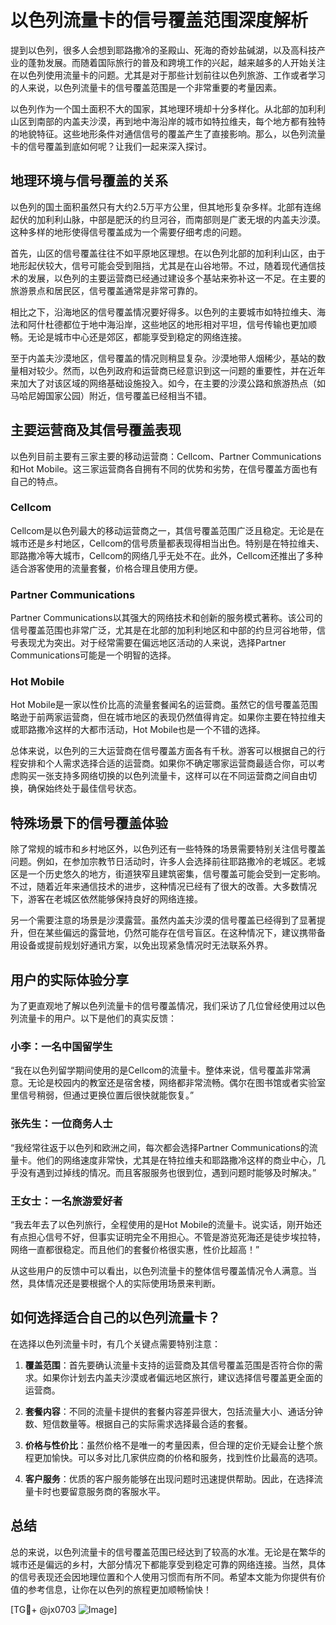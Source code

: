 # 以色列流量卡的信号覆盖范围深度解析

提到以色列，很多人会想到耶路撒冷的圣殿山、死海的奇妙盐碱湖，以及高科技产业的蓬勃发展。而随着国际旅行的普及和跨境工作的兴起，越来越多的人开始关注在以色列使用流量卡的问题。尤其是对于那些计划前往以色列旅游、工作或者学习的人来说，以色列流量卡的信号覆盖范围是一个非常重要的考量因素。

以色列作为一个国土面积不大的国家，其地理环境却十分多样化。从北部的加利利山区到南部的内盖夫沙漠，再到地中海沿岸的城市如特拉维夫，每个地方都有独特的地貌特征。这些地形条件对通信信号的覆盖产生了直接影响。那么，以色列流量卡的信号覆盖到底如何呢？让我们一起来深入探讨。

## 地理环境与信号覆盖的关系

以色列的国土面积虽然只有大约2.5万平方公里，但其地形复杂多样。北部有连绵起伏的加利利山脉，中部是肥沃的约旦河谷，而南部则是广袤无垠的内盖夫沙漠。这种多样的地形使得信号覆盖成为一个需要仔细考虑的问题。

首先，山区的信号覆盖往往不如平原地区理想。在以色列北部的加利利山区，由于地形起伏较大，信号可能会受到阻挡，尤其是在山谷地带。不过，随着现代通信技术的发展，以色列的主要运营商已经通过建设多个基站来弥补这一不足。在主要的旅游景点和居民区，信号覆盖通常是非常可靠的。

相比之下，沿海地区的信号覆盖情况要好得多。以色列的主要城市如特拉维夫、海法和阿什杜德都位于地中海沿岸，这些地区的地形相对平坦，信号传输也更加顺畅。无论是城市中心还是郊区，都能享受到稳定的网络连接。

至于内盖夫沙漠地区，信号覆盖的情况则稍显复杂。沙漠地带人烟稀少，基站的数量相对较少。然而，以色列政府和运营商已经意识到这一问题的重要性，并在近年来加大了对该区域的网络基础设施投入。如今，在主要的沙漠公路和旅游热点（如马哈尼姆国家公园）附近，信号覆盖已经相当不错。

## 主要运营商及其信号覆盖表现

以色列目前主要有三家主要的移动运营商：Cellcom、Partner Communications和Hot Mobile。这三家运营商各自拥有不同的优势和劣势，在信号覆盖方面也有自己的特点。

### Cellcom

Cellcom是以色列最大的移动运营商之一，其信号覆盖范围广泛且稳定。无论是在城市还是乡村地区，Cellcom的信号质量都表现得相当出色。特别是在特拉维夫、耶路撒冷等大城市，Cellcom的网络几乎无处不在。此外，Cellcom还推出了多种适合游客使用的流量套餐，价格合理且使用方便。

### Partner Communications

Partner Communications以其强大的网络技术和创新的服务模式著称。该公司的信号覆盖范围也非常广泛，尤其是在北部的加利利地区和中部的约旦河谷地带，信号表现尤为突出。对于经常需要在偏远地区活动的人来说，选择Partner Communications可能是一个明智的选择。

### Hot Mobile

Hot Mobile是一家以性价比高的流量套餐闻名的运营商。虽然它的信号覆盖范围略逊于前两家运营商，但在城市地区的表现仍然值得肯定。如果你主要在特拉维夫或耶路撒冷这样的大都市活动，Hot Mobile也是一个不错的选择。

总体来说，以色列的三大运营商在信号覆盖方面各有千秋。游客可以根据自己的行程安排和个人需求选择合适的运营商。如果你不确定哪家运营商最适合你，可以考虑购买一张支持多网络切换的以色列流量卡，这样可以在不同运营商之间自由切换，确保始终处于最佳信号状态。

## 特殊场景下的信号覆盖体验

除了常规的城市和乡村地区外，以色列还有一些特殊的场景需要特别关注信号覆盖问题。例如，在参加宗教节日活动时，许多人会选择前往耶路撒冷的老城区。老城区是一个历史悠久的地方，街道狭窄且建筑密集，信号覆盖可能会受到一定影响。不过，随着近年来通信技术的进步，这种情况已经有了很大的改善。大多数情况下，游客在老城区依然能够保持良好的网络连接。

另一个需要注意的场景是沙漠露营。虽然内盖夫沙漠的信号覆盖已经得到了显著提升，但在某些偏远的露营地，仍然可能存在信号盲区。在这种情况下，建议携带备用设备或提前规划好通讯方案，以免出现紧急情况时无法联系外界。

## 用户的实际体验分享

为了更直观地了解以色列流量卡的信号覆盖情况，我们采访了几位曾经使用过以色列流量卡的用户。以下是他们的真实反馈：

### 小李：一名中国留学生

“我在以色列留学期间使用的是Cellcom的流量卡。整体来说，信号覆盖非常满意。无论是校园内的教室还是宿舍楼，网络都非常流畅。偶尔在图书馆或者实验室里信号稍弱，但通过更换位置后很快就能恢复。”

### 张先生：一位商务人士

“我经常往返于以色列和欧洲之间，每次都会选择Partner Communications的流量卡。他们的网络速度非常快，尤其是在特拉维夫和耶路撒冷这样的商业中心，几乎没有遇到过掉线的情况。而且客服服务也很到位，遇到问题时能够及时解决。”

### 王女士：一名旅游爱好者

“我去年去了以色列旅行，全程使用的是Hot Mobile的流量卡。说实话，刚开始还有点担心信号不好，但事实证明完全不用担心。不管是游览死海还是徒步埃拉特，网络一直都很稳定。而且他们的套餐价格很实惠，性价比超高！”

从这些用户的反馈中可以看出，以色列流量卡的整体信号覆盖情况令人满意。当然，具体情况还是要根据个人的实际使用场景来判断。

## 如何选择适合自己的以色列流量卡？

在选择以色列流量卡时，有几个关键点需要特别注意：

1. **覆盖范围**：首先要确认流量卡支持的运营商及其信号覆盖范围是否符合你的需求。如果你计划去内盖夫沙漠或者偏远地区旅行，建议选择信号覆盖更全面的运营商。

2. **套餐内容**：不同的流量卡提供的套餐内容差异很大，包括流量大小、通话分钟数、短信数量等。根据自己的实际需求选择最合适的套餐。

3. **价格与性价比**：虽然价格不是唯一的考量因素，但合理的定价无疑会让整个旅程更加愉快。可以多对比几家供应商的价格和服务，找到性价比最高的选项。

4. **客户服务**：优质的客户服务能够在出现问题时迅速提供帮助。因此，在选择流量卡时也要留意服务商的客服水平。

## 总结

总的来说，以色列流量卡的信号覆盖范围已经达到了较高的水准。无论是在繁华的城市还是偏远的乡村，大部分情况下都能享受到稳定可靠的网络连接。当然，具体的信号表现还会因地理位置和个人使用习惯而有所不同。希望本文能为你提供有价值的参考信息，让你在以色列的旅程更加顺畅愉快！

[TG💪+ @jx0703 ![Image](https://github.com/user-attachments/assets/dbca1d08-cadb-493c-b0ec-ad6f7a83f270)]